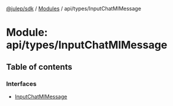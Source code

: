 [@julep/sdk](../README.md) / [Modules](../modules.md) / api/types/InputChatMlMessage

# Module: api/types/InputChatMlMessage

## Table of contents

### Interfaces

- [InputChatMlMessage](../interfaces/api_types_InputChatMlMessage.InputChatMlMessage.md)
